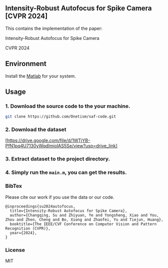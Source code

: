 ## Intensity-Robust Autofocus for Spike Camera [CVPR 2024]

This contains the implementation of the paper:

Intensity-Robust Autofocus for Spike Camera 

CVPR 2024

## Environment

Install the [Matlab](https://www.mathworks.com/products/matlab.html)  for your system. 

## Usage

### 1. Download the source code to the your machine. 

```bash
git clone https://github.com/Onetism/saf-code.git
```
### 2. Download the dataset

[https://drive.google.com/file/d/1WTjYB-PfN1pq4U7130yWqdImiolAS5Se/view?usp=drive_link]

### 3. Extract dataset to the project directory.
### 4. Simply run the `main.m`, you can get the results.

### BibTex
Please cite our work if you use the data or our code.
```
@inproceedings{su2024autofocus,
  title={Intensity-Robust Autofocus for Spike Camera},
  author={Changqing, Su and Zhiyuan, Ye and Yongsheng, Xiao and You, Zhou and Zhen, Cheng and Bo, Xiong and Zhaofei, Yu and Tiejun, Huang},
  booktitle={The IEEE/CVF Conference on Computer Vision and Pattern Recognition (CVPR)},
  year={2024},
}
```
### License

MIT
